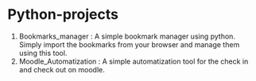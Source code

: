 ﻿# Python-projects

1. Bookmarks_manager : A simple bookmark manager using python. Simply import the bookmarks from your browser and manage them using this tool.
2. Moodle_Automatization : A simple automatization tool for the check in and check out on moodle. 
